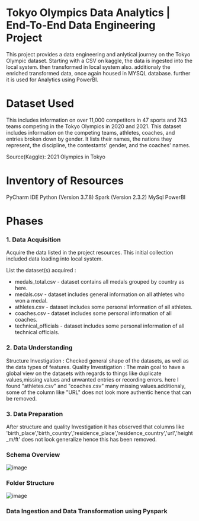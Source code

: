 # Tokyo Olympics Data Analytics | End-To-End Data Engineering Project

This project provides a data engineering and anlytical journey on the Tokyo Olympic dataset. Starting with a CSV on kaggle, the data is ingested into the local system. then transformed in local system also. additionaly the enriched transformed data, once again housed in MYSQL database. further it is used for Analytics using PowerBI.

# Dataset Used

This includes information on over 11,000 competitors in 47 sports and 743 teams competing in the Tokyo Olympics in 2020 and 2021. This dataset includes information on the competing teams, athletes, coaches, and entries broken down by gender. It lists their names, the nations they represent, the discipline, the contestants' gender, and the coaches' names.

Source(Kaggle): 2021 Olympics in Tokyo

# Inventory of Resources
PyCharm IDE
Python (Version 3.7.8)
Spark (Version 2.3.2)
MySql
PowerBI

# Phases
### 1. Data Acquisition
Acquire the data listed in the project resources. This initial collection included data loading into local system.

List the dataset(s) acquired :

* medals_total.csv - dataset contains all medals grouped by country as here.
* medals.csv - dataset includes general information on all athletes who won a medal.
* athletes.csv - dataset includes some personal information of all athletes.
* coaches.csv - dataset includes some personal information of all coaches.
* technical_officials - dataset includes some personal information of all technical officials.
  
### 2. Data Understanding
Structure Investigation : Checked general shape of the datasets, as well as the data types of features.
Quality Investigation : The main goal to have a global view on the datasets with regards to things like duplicate values,missing values and unwanted entries or recording errors. here I found "athletes.csv" and "coaches.csv" many missing values.additionaly, some of the column like "URL" does not look more authentic hence that can be removed.
### 3. Data Preparation
After structure and quality Investigation it has observed that columns like 'birth_place','birth_country','residence_place','residence_country','url','height_m/ft' does not look generalize hence this has been removed.

### Schema Overview

![image](https://github.com/Lbisen-max/Tokyo_Olymic2020/assets/79071673/32350306-8f29-4286-ba09-0034ae903ea9)


### Folder Structure 

![image](https://github.com/Lbisen-max/Tokyo_Olymic2020/assets/79071673/190f8912-2e0f-46a4-8b79-9ae127fa8a66)



### Data Ingestion and Data Transformation using Pyspark




